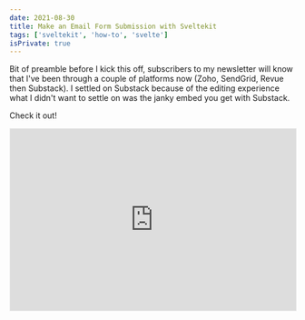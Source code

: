 ```yaml
---
date: 2021-08-30
title: Make an Email Form Submission with Sveltekit
tags: ['sveltekit', 'how-to', 'svelte']
isPrivate: true
---
```


<script>
  import NewsletterSignup from '$lib/components/newsletter-signup.svelte'
  import Details from '$lib/components/details.svelte'
</script>

Bit of preamble before I kick this off, subscribers to my newsletter
will know that I've been through a couple of platforms now (Zoho,
SendGrid, Revue then Substack). I settled on Substack because of the
editing experience what I didn't want to settle on was the janky embed
you get with Substack.

Check it out!

<iframe
  title="substack_subscribe"
  src="https://spences10.substack.com/embed"
  width="100%"
  height="320"
  style="border:1px solid #EEE; background:transparent;"
  frameborder="0"
  scrolling="no"
/>

Depending on what theme you're using this can potentially be
acceptable, probably not though!

I did get my own custom form working with Substack locally. The
**Tl;Dr** is I popped open the network tab in the browser and made a
note of where the submission was going and checked out the payload so
I could try make a similar submission with Insomnia. This worked
locally! But on deploying to Vercel the submit wasn't working and I
went back to using the Substack embed. Sad times!

## Revue has an open API

Then I remembered that Revue had an open API with docs and everything
so I created an account (I deleted my old one) and used Insomnia to
try out some of the API methods, it worked locally with Insomnia!

So I swapped out the Substack endpoint with the Revue one deployed it
to Vercel and tried it out. I could add new subscribers to my Revue
account! Joy! Ok onto the how to!

## Testing the Revue endpoint

Because Revue has an open API that means there's ✨[documentation]✨

If you're following along you will need your Revue API key, you can
find it at the bottom of the [integrations] page.

Scroll to the bottom and look for something like this:

<div style="text-align:center;">
<br />

Your API key is `2f09ecd9-6a64-4d5b-9c77-a5587cedbcf7`.

Usage of the API must follow Revue’s [Terms of Service] and [Privacy
Policy].

<br />
</div>

⚠️ Usual warning about exposing API keys here, there doesn't seem to
be a way to generate a new Revue API key, so if it's leaked somewhere
I'm not sure how you'd go about revoking it.

Using Insomnia the first thing I did was check out the POST method
with `https://www.getrevue.co/api/v2/subscribers` the request body was
this:

```json
{
  "email": "spences10apps+test@gmail.com",
  "first_name": "",
  "last_name": "",
  "double_opt_in": false
}
```

As a side note you can add a `+` to the end of an email address in
Gmail to give it a unique name. So in the case of the example `+test`
is what I'm using as a way to identify the email address.

The Bearer token looked like this `Token <your-api-key>`.

Hit Send button and wait for the response! I get a 200 OK with the
preview reply looking something like this:

```json
{
  "id": 5654821249,
  "list_id": 216568,
  "email": "spences10apps+test@gmail.com",
  "first_name": "",
  "last_name": "",
  "last_changed": "2021-08-31T20:10:24.197Z"
}
```

Alright, sweet! I can now add a subscriber to my Revue account via the
Revue API!

## Setup the project

In this example like the last couple of examples I've done I'll be
using Matt Jennings' [SvelteKit blog template]; it's what this site is
based off of.

ℹ️ This is for a SvelteKit project hosted on Vercel, if you're
following along then this is what I'm doing:

```bash
git clone git@github.com:mattjennings/sveltekit-blog-template.git
cd sveltekit-blog-template
npm i
```

Matt's example uses the SvelteKit `adapter-static` and because I'm
deploying to Vercel I'll need to install `adapter-vercel` and add that
in the `svelte.config.js`:

```bash
# uninstall adapter-static
npm un @sveltejs/adapter-static
# install adapter-vercel
npm i @sveltejs/adapter-vercel@next
```

Then it's a case of swapping out the first line here `adapter-static`
with `adapter-vercel`:

```js
import adapter from '@sveltejs/adapter-vercel'
import { mdsvex } from 'mdsvex'
import preprocess from 'svelte-preprocess'
import mdsvexConfig from './mdsvex.config.js'

/** @type {import('@sveltejs/kit').Config} */
const config = {
  extensions: ['.svelte', ...mdsvexConfig.extensions],
  // Consult https://github.com/sveltejs/svelte-preprocess
  // for more information about preprocessors
  preprocess: [
    mdsvex(mdsvexConfig),
    [
      preprocess({
        postcss: true,
      }),
    ],
  ],

  kit: {
    target: '#svelte',
    adapter: adapter(),
  },
}

export default config
// Workaround until SvelteKit uses Vite 2.3.8 (and it's confirmed to fix the Tailwind JIT problem)
const mode = process.env.NODE_ENV
const dev = mode === 'development'
process.env.TAILWIND_MODE = dev ? 'watch' : 'build'
```

The rest of the config here isn't really pertenant, what matters is
that I have swapped out `adapter-static` with `adapter-vercel` I've
literally copied the code of what I'm working on.

## Setting up environment variables

Because I'm going to be using an API key I don't want exposed there's
a few things I'll need to do!

First is to add `.env` to the `.gitignore` file. For some reason this
isn't in the default skeleton you make with `npm init svelte@next`
project so I'll be adding `.env` to the `.gitignore` file. I'll be
doing this via the terminal, you can edit the file manually if you
like:

```bash
echo .env >> .gitignore
```

SvelteKit uses [Vite] and you can prefix you environment variables
with `VITE_` so they're available to the client (the browser) this
also means that they can be seen from the client.

Although the code for an endpoint runs on the server and adding the
`VITE_` means that you can access the variable in development mode it
_shouldn't_ be exposed to the client **but** I prefer to use
`process.env` to access the variables.

I've made a short post on how to use [`.env` secrets in SvelteKit] if
you need a bit more detail on that.

I'm going to install `env-cmd` and add that to the dev script, first
up install the package:

```bash
npm i -D env-cmd
```

Then add it to the dev script:

```json
"scripts": {
  "dev": "env-cmd svelte-kit dev",
```

No I can access environment variables in development mode.

## Setting up the endpoint

Now I'll need to set up the endpoint to submit the email to the Revue
API. I'll do this in the terminal:

```bash
# make the directory
mkdir src/routes/email-submit
# create the file
touch src/routes/email-submit/index.json.js
```

Now for the endpoint `post` function!

Now I can scaffold ou the function to submit the email to the Revue
API.

For now, to test it's worked I'll hardcode in the email address to the
`POST` body, then I'll build on that once I've validated it's working.

```js
export async function post() {
  const API_KEY = process.env['REVUE_API_KEY']

  await fetch('https://www.getrevue.co/api/v2/subscribers', {
    method: 'POST',
    headers: {
      Authorization: `Token ${API_KEY}`,
      'Content-Type': 'application/json',
    },
    body: JSON.stringify({
      email: 'spences10apps+test@gmail.com',
      first_name: '',
      last_name: '',
      double_opt_in: false,
    }),
  })
  return {
    status: 200,
    body: JSON.stringify({
      message: 'Email sent!',
    }),
  }
}
```

One thing to note is that I'm not asking for a first or last name and
that I'm not requiring users to double opt in (i.e. reply to another
email to say yes sign me up to the list I've just subscribed to).

```js
body: JSON.stringify({
  email: 'spences10apps+test@gmail.com',
  first_name: '',
  last_name: '',
  double_opt_in: false,
})
```

If you want you can do what you like with these options, my aim is to
remove as much friction as possible.

Sweet! Now that the endpoint is set up I can test it by submitting a
request from a page.

## Setting up the submit form

I'm going to create a sign up component and then use that on the index
page of the project, first I'll create the component in the `lib`
folder:

```bash
touch src/lib/components/submit.svelte
```

Then add the following script to the component:

```svelte
<script>
  let success
  let email = ''

  async function submitForm() {
    try {
      const submit = await fetch('/submit-email.json', {
        method: 'POST',
        body: JSON.stringify({ email }),
      })
      const data = await submit.json()

      success = data
    } catch (error) {
      return {
        status: 500,
        body: {
          error: 'Big oof! Sorry',
        },
      }
    }
  }
</script>
```

So this is setting up the call to the endpoint using the browser fetch
API to the endpoint `/submit-email.json` then setting the `success`
variable if there's no issues.

In the body of the component I'll add the form and the submit button,
the project uses Tailwind so I've added some minimal styles:

```svelte
<div class="mb-10">
  {#if success}
    <div class="mx-auto text-center">
      <h3 class="font-extrabold text-3xl">You have signed up!</h3>
      <p class="mt-4 text-lg">There'll be an email from me soon™️</p>
    </div>
  {:else}
    <div class="mx-auto">
      <div class="text-center">
        <h3 class="font-extrabold text-3xl">
          Sign up for the newsletter
        </h3>
        <div class="form-control">
          <form on:submit|preventDefault={submitForm}>
            <label for="email" class="label">
              <span class="sr-only label-text">Your Email</span>
            </label>
            <div>
              <input
                id="email"
                type="email"
                name="email"
                autocomplete="email"
                required
                bind:value={email}
              />
              <input type="submit" class="btn btn-secondary" />
            </div>
          </form>
        </div>
      </div>
    </div>
  {/if}
</div>
```

The main part to note here is in the `<form>` element and the call to
`submitForm` via `on:submit|preventDefault={submitForm}`. this is
going to call the `submitForm` function defined in the `<script>` at
the top of the component.

This is all wrapped in a Svelte `{# if}` directive so that there can
be a message displayed to the user once they have submitted the form.

Full code from the component here if you need it.

<Details buttonText="submit.svelte code">

```svelte
<script>
  let success
  let email = ''

  async function submitForm() {
    try {
      const submit = await fetch('/submit-email.json', {
        method: 'POST',
        body: JSON.stringify({ email }),
      })
      const data = await submit.json()

      success = data
    } catch (error) {
      return {
        status: 500,
        body: {
          error: 'Big oof! Sorry',
        },
      }
    }
  }
</script>

<div class="mb-10">
  {#if success}
    <div class="mx-auto text-center">
      <h3 class="font-extrabold text-3xl">You have signed up!</h3>
      <p class="mt-4 text-lg">There'll be an email from me soon™️</p>
    </div>
  {:else}
    <div class="mx-auto">
      <div class="text-center">
        <h3 class="font-extrabold text-3xl">
          Sign up for the newsletter
        </h3>
        <div class="form-control">
          <form class="" on:submit|preventDefault={submitForm}>
            <label for="email" class="label">
              <span class="sr-only label-text">Your Email</span>
            </label>
            <div class="">
              <input
                id="email"
                aria-label="email"
                type="email"
                name="email"
                autocomplete="email"
                placeholder="ada@lovelace.com"
                required
                bind:value={email}
              />
              <input type="submit" class="btn btn-secondary" />
            </div>
          </form>
        </div>
      </div>
    </div>
  {/if}
</div>
```

</Details>

## Test the submit

Time to add the sign up form to the index page of the project and hit
submit!

<!-- Links -->

[sveltekit blog template]:
  https://github.com/mattjennings/sveltekit-blog-template
[documentation]: https://www.getrevue.co/api#get-/v2/lists
[integrations]: https://www.getrevue.co/app/integrations
[terms of service]: https://www.getrevue.co/terms
[privacy policy]: https://www.getrevue.co/privacy/platform
[vite]: https://vitejs.dev/
[`.env` secrets in sveltekit]:
  https://scottspence.com/posts/sveltekit-env-secrets
